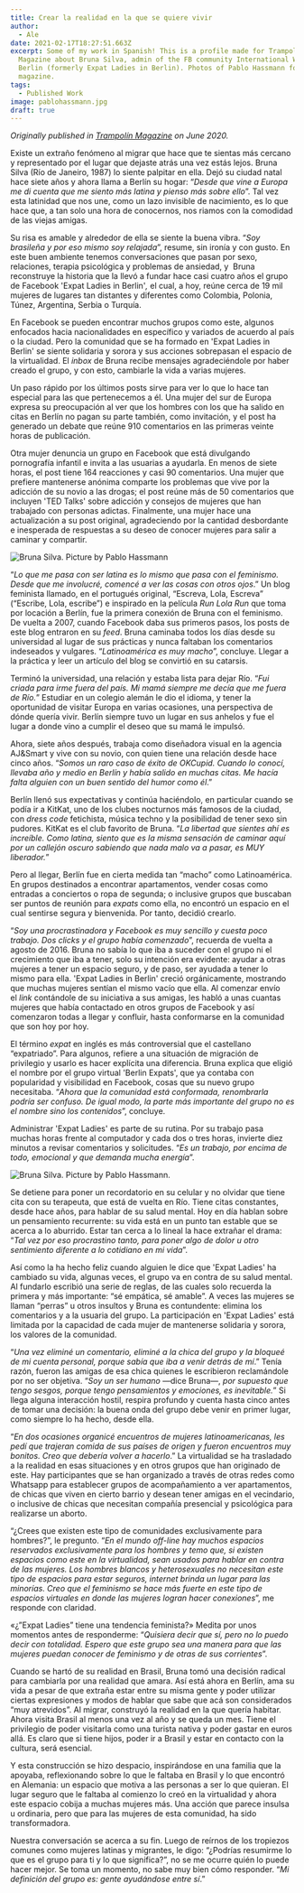 ```yaml
---
title: Crear la realidad en la que se quiere vivir
author:
  - Ale
date: 2021-02-17T18:27:51.663Z
excerpt: Some of my work in Spanish! This is a profile made for Trampolín
  Magazine about Bruna Silva, admin of the FB community International Women of
  Berlin (formerly Expat Ladies in Berlin). Photos of Pablo Hassmann for the
  magazine.
tags:
  - Published Work
image: pablohassmann.jpg
draft: true
---
```

*Originally published [](https://www.trampolin-mag.com/bruna-silva/)in [Trampolín Magazine](https://www.trampolin-mag.com/bruna-silva/) on June 2020.* 

Existe un extraño fenómeno al migrar que hace que te sientas más cercano y representado por el lugar que dejaste atrás una vez estás lejos. Bruna Silva (Río de Janeiro, 1987) lo siente palpitar en ella. Dejó su ciudad natal hace siete años y ahora llama a Berlín su hogar: “*Desde que vine a Europa me di cuenta que me siento más latina y pienso más sobre ello*”. Tal vez esta latinidad que nos une, como un lazo invisible de nacimiento, es lo que hace que, a tan solo una hora de conocernos, nos riamos con la comodidad de las viejas amigas.

Su risa es amable y alrededor de ella se siente la buena vibra. “*Soy brasileña y por eso mismo soy relajada*”, resume, sin ironía y con gusto. En este buen ambiente tenemos conversaciones que pasan por sexo, relaciones, terapia psicológica y problemas de ansiedad, y  Bruna reconstruye la historia que la llevó a fundar hace casi cuatro años el grupo de Facebook 'Expat Ladies in Berlin'*,* el cual, a hoy, reúne cerca de 19 mil mujeres de lugares tan distantes y diferentes como Colombia, Polonia, Túnez, Argentina, Serbia o Turquía.

En Facebook se pueden encontrar muchos grupos como este, algunos enfocados hacia nacionalidades en específico y variados de acuerdo al país o la ciudad. Pero la comunidad que se ha formado en 'Expat Ladies in Berlin' se siente solidaria y sorora y sus acciones sobrepasan el espacio de la virtualidad. El *inbox* de Bruna recibe mensajes agradeciéndole por haber creado el grupo, y con esto, cambiarle la vida a varias mujeres.

Un paso rápido por los últimos posts sirve para ver lo que lo hace tan especial para las que pertenecemos a él. Una mujer del sur de Europa expresa su preocupación al ver que los hombres con los que ha salido en citas en Berlín no pagan su parte también, como invitación, y el post ha generado un debate que reúne 910 comentarios en las primeras veinte horas de publicación.

Otra mujer denuncia un grupo en Facebook que está divulgando pornografía infantil e invita a las usuarias a ayudarla. En menos de siete horas, el post tiene 164 reacciones y casi 90 comentarios. Una mujer que prefiere mantenerse anónima comparte los problemas que vive por la adicción de su novio a las drogas; el post reúne más de 50 comentarios que incluyen 'TED Talks' sobre adicción y consejos de mujeres que han trabajado con personas adictas. Finalmente, una mujer hace una actualización a su post original, agradeciendo por la cantidad desbordante e inesperada de respuestas a su deseo de conocer mujeres para salir a caminar y compartir.

![Bruna Silva. Picture by Pablo Hassmann](pablo-hassman.jpg)

“*Lo que me pasa con ser latina es lo mismo que pasa con el feminismo. Desde que me involucré, comencé a ver las cosas con otros ojos*.” Un blog feminista llamado, en el portugués original, “Escreva, Lola, Escreva” (“Escribe, Lola, escribe”) e inspirado en la película *Run Lola Run* que toma por locación a Berlín, fue la primera conexión de Bruna con el feminismo. De vuelta a 2007, cuando Facebook daba sus primeros pasos, los posts de este blog entraron en su *feed*. Bruna caminaba todos los días desde su universidad al lugar de sus prácticas y nunca faltaban los comentarios indeseados y vulgares. “*Latinoamérica es muy macho*”, concluye. Llegar a la práctica y leer un artículo del blog se convirtió en su catarsis.

Terminó la universidad, una relación y estaba lista para dejar Río. “*Fui criada para irme fuera del país. Mi mamá siempre me decía que me fuera de Río.*” Estudiar en un colegio alemán le dio el idioma, y tener la oportunidad de visitar Europa en varias ocasiones, una perspectiva de dónde quería vivir. Berlín siempre tuvo un lugar en sus anhelos y fue el lugar a donde vino a cumplir el deseo que su mamá le impulsó.

Ahora, siete años después, trabaja como diseñadora visual en la agencia AJ&Smart y vive con su novio, con quien tiene una relación desde hace cinco años. “*Somos un raro caso de éxito de OKCupid. Cuando lo conocí, llevaba año y medio en Berlín y había salido en muchas citas. Me hacía falta alguien con un buen sentido del humor como él*.”

Berlín llenó sus expectativas y continúa haciéndolo, en particular cuando se podía ir a KitKat, uno de los clubes nocturnos más famosos de la ciudad, con *dress code* fetichista, música techno y la posibilidad de tener sexo sin pudores. KitKat es el club favorito de Bruna. “*La libertad que sientes ahí es increíble. Como latina, siento que es la misma sensación de caminar aquí por un callejón oscuro sabiendo que nada malo va a pasar, es MUY liberador.*”

Pero al llegar, Berlín fue en cierta medida tan “macho” como Latinoamérica. En grupos destinados a encontrar apartamentos, vender cosas como entradas a conciertos o ropa de segunda; o inclusive grupos que buscaban ser puntos de reunión para *expats* como ella, no encontró un espacio en el cual sentirse segura y bienvenida. Por tanto, decidió crearlo.

“*Soy una procrastinadora y Facebook es muy sencillo y cuesta poco trabajo. Dos clicks y el grupo había comenzado*”, recuerda de vuelta a agosto de 2016. Bruna no sabía lo que iba a suceder con el grupo ni el crecimiento que iba a tener, solo su intención era evidente: ayudar a otras mujeres a tener un espacio seguro, y de paso, ser ayudada a tener lo mismo para ella. 'Expat Ladies in Berlin' creció orgánicamente, mostrando que muchas mujeres sentían el mismo vacío que ella. Al comenzar envío el *link* contándole de su iniciativa a sus amigas, les habló a unas cuantas mujeres que había contactado en otros grupos de Facebook y así comenzaron todas a llegar y confluir, hasta conformarse en la comunidad que son hoy por hoy.

El término *expat* en inglés es más controversial que el castellano “expatriado”. Para algunos, refiere a una situación de migración de privilegio y usarlo es hacer explícita una diferencia. Bruna explica que eligió el nombre por el grupo virtual 'Berlin Expats', que ya contaba con popularidad y visibilidad en Facebook, cosas que su nuevo grupo necesitaba. “*Ahora que la comunidad está conformada, renombrarla podría ser confuso. De igual modo, la parte más importante del grupo no es el nombre sino los contenidos*”, concluye.

Administrar 'Expat Ladies' es parte de su rutina. Por su trabajo pasa muchas horas frente al computador y cada dos o tres horas, invierte diez minutos a revisar comentarios y solicitudes. “*Es un trabajo, por encima de todo, emocional y que demanda mucha energía*”.

![Bruna Silva. Picture by Pablo Hassmann.](ph.jpg)

Se detiene para poner un recordatorio en su celular y no olvidar que tiene cita con su terapeuta, que está de vuelta en Río. Tiene citas constantes, desde hace años, para hablar de su salud mental. Hoy en día hablan sobre un pensamiento recurrente: su vida está en un punto tan estable que se acerca a lo aburrido. Estar tan cerca a lo lineal la hace extrañar el drama: “*Tal vez por eso procrastino tanto, para poner algo de dolor u otro sentimiento diferente a lo cotidiano en mi vida*”.

Así como la ha hecho feliz cuando alguien le dice que 'Expat Ladies' ha cambiado su vida, algunas veces, el grupo va en contra de su salud mental. Al fundarlo escribió una serie de reglas, de las cuales solo recuerda la primera y más importante: “sé empática, sé amable”. A veces las mujeres se llaman “perras” u otros insultos y Bruna es contundente: elimina los comentarios y a la usuaria del grupo. La participación en 'Expat Ladies' está limitada por la capacidad de cada mujer de mantenerse solidaria y sorora, los valores de la comunidad.

“*Una vez eliminé un comentario, eliminé a la chica del grupo y la bloqueé de mi cuenta personal, porque sabía que iba a venir detrás de mí*.” Tenía razón, fueron las amigas de esa chica quienes le escribieron reclamándole por no ser objetiva. “*Soy un ser humano* —dice Bruna—, *por supuesto que tengo sesgos, porque tengo pensamientos y emociones, es inevitable.*” Si llega alguna interacción hostil, respira profundo y cuenta hasta cinco antes de tomar una decisión: la buena onda del grupo debe venir en primer lugar, como siempre lo ha hecho, desde ella.

“*En dos ocasiones organicé encuentros de mujeres latinoamericanas, les pedí que trajeran comida de sus países de origen y fueron encuentros muy bonitos. Creo que debería volver a hacerlo*.” La virtualidad se ha trasladado a la realidad en esas situaciones y en otros grupos que han originado de este. Hay participantes que se han organizado a través de otras redes como Whatsapp para establecer grupos de acompañamiento a ver apartamentos, de chicas que viven en cierto barrio y desean tener amigas en el vecindario, o inclusive de chicas que necesitan compañía presencial y psicológica para realizarse un aborto.

“¿Crees que existen este tipo de comunidades exclusivamente para hombres?”, le pregunto. “*En el mundo off-line hay muchos espacios reservados exclusivamente para los hombres y temo que, si existen espacios como este en la virtualidad, sean usados para hablar en contra de las mujeres. Los hombres blancos y heterosexuales no necesitan este tipo de espacios para estar seguros, internet brinda un lugar para las minorías. Creo que el feminismo se hace más fuerte en este tipo de espacios virtuales en donde las mujeres logran hacer conexiones*”, me responde con claridad.

«¿”Expat Ladies” tiene una tendencia feminista?» Medita por unos momentos antes de responderme: “*Quisiera decir que sí, pero no lo puedo decir con totalidad. Espero que este grupo sea una manera para que las mujeres puedan conocer de feminismo y de otras de sus corrientes*”.

Cuando se hartó de su realidad en Brasil, Bruna tomó una decisión radical para cambiarla por una realidad que amara. Así está ahora en Berlín, ama su vida a pesar de que extraña estar entre su misma gente y poder utilizar ciertas expresiones y modos de hablar que sabe que acá son considerados “muy atrevidos”. Al migrar, construyó la realidad en la que quería habitar. Ahora visita Brasil al menos una vez al año y se queda un mes. Tiene el privilegio de poder visitarla como una turista nativa y poder gastar en euros allá. Es claro que si tiene hijos, poder ir a Brasil y estar en contacto con la cultura, será esencial.

Y esta construcción se hizo despacio, inspirándose en una familia que la apoyaba, reflexionando sobre lo que le faltaba en Brasil y lo que encontró en Alemania: un espacio que motiva a las personas a ser lo que quieran. El lugar seguro que le faltaba al comienzo lo creó en la virtualidad y ahora este espacio cobija a muchas mujeres más. Una acción que parece insulsa u ordinaria, pero que para las mujeres de esta comunidad, ha sido transformadora.

Nuestra conversación se acerca a su fin. Luego de reírnos de los tropiezos comunes como mujeres latinas y migrantes, le digo: “¿Podrías resumirme lo que es el grupo para ti y lo que significa?”, no se me ocurre quién lo puede hacer mejor. Se toma un momento, no sabe muy bien cómo responder. “*Mi definición del grupo es: gente ayudándose entre sí*.”